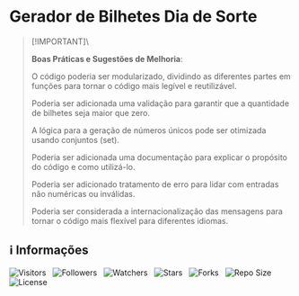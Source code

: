 <!-- Título -->
# Gerador de Bilhetes Dia de Sorte

> [!IMPORTANT]\
>
> **Boas Práticas e Sugestões de Melhoria**:
>
> O código poderia ser modularizado, dividindo as diferentes partes em funções para tornar o código mais legível e reutilizável.
>
> Poderia ser adicionada uma validação para garantir que a quantidade de bilhetes seja maior que zero.
>
> A lógica para a geração de números únicos pode ser otimizada usando conjuntos (set).
>
> Poderia ser adicionada uma documentação para explicar o propósito do código e como utilizá-lo.
>
> Poderia ser adicionado tratamento de erro para lidar com entradas não numéricas ou inválidas.
>
> Poderia ser considerada a internacionalização das mensagens para tornar o código mais flexível para diferentes idiomas.

<!-- Informações -->
## &#8505; Informações

![Visitors](https://api.visitorbadge.io/api/visitors?path=Devsgeeknerd%2Fpro-dia-sor-pro&label=Visitantes&labelColor=%23700070&labelStyle=none&countColor=%23000fff&style=plastic&color=%23ffffff "Total de Visitantes")
&nbsp;
![Followers](https://img.shields.io/github/followers/Devsgeeknerd?style=p&label=Seguidores&labelColor=800080&color=000fff "Total de Seguidores")
&nbsp;
![Watchers](https://img.shields.io/github/watchers/Devsgeeknerd/pro-dia-sor-pro?style=p&label=Observadores&labelColor=800080&color=000fff "Total de Observadores")
&nbsp;
![Stars](https://img.shields.io/github/stars/Devsgeeknerd/pro-dia-sor-pro?style=p&label=Estrelas&labelColor=800080&color=000fff "Total de Estrelas")
&nbsp;
![Forks](https://img.shields.io/github/forks/Devsgeeknerd/pro-dia-sor-pro?style=p&label=Bifurcações&labelColor=800080&color=000fff "Total de Bifurcações")
&nbsp;
![Repo Size](https://img.shields.io/github/repo-size/Devsgeeknerd/pro-dia-sor-pro?style=p&label=Tamanho&labelColor=800080&color=000fff "Tamanho do Repositório")
&nbsp;
![License](https://img.shields.io/github/license/Devsgeeknerd/pro-dia-sor-pro?style=p&label=Licença&labelColor=800080&color=000fff "Licença do Repositório")
